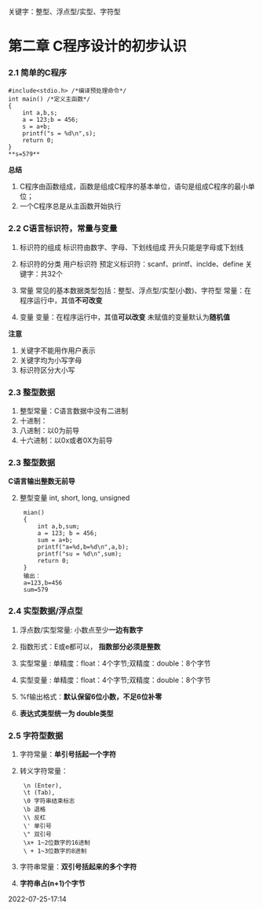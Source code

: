 关键字：整型、浮点型/实型、字符型



# 第二章 C程序设计的初步认识

### 2.1 简单的C程序

	#include<stdio.h> /*编译预处理命令*/
	int main() /*定义主函数*/
	{
		int a,b,s;
		a = 123;b = 456;
		s = a+b;
		printf("s = %d\n",s);
		return 0;
	}
	**s=579**

**总结**
1. C程序由函数组成，函数是组成C程序的基本单位，语句是组成C程序的最小单位；
2. 一个C程序总是从主函数开始执行

### 2.2 C语言标识符，常量与变量

1. 标识符的组成
标识符由数字、字母、下划线组成
开头只能是字母或下划线
2. 标识符的分类
用户标识符
预定义标识符：scanf、printf、inclde、define
关键字：共32个

3. 常量
常见的基本数据类型包括：整型、浮点型/实型(小数)、字符型
常量：在程序运行中，其值**不可改变**
4. 变量
变量：在程序运行中，其值**可以改变**
未赋值的变量默认为**随机值**

**注意**
1. 关键字不能用作用户表示
2. 关键字均为小写字母
3. 标识符区分大小写

### 2.3 整型数据
1. 整型常量：C语言数据中没有二进制
2. 十进制：
3. 八进制：以0为前导
4. 十六进制：以0x或者0X为前导


### 2.3 整型数据

**C语言输出整数无前导**

2. 整型变量 
int,
short,
long,
unsigned

		mian()
		{
			int a,b,sum;
			a = 123; b = 456;
			sum = a+b;
			printf("a=%d,b=%d\n",a,b);
			printf("su = %d\n",sum);
			return 0;
		}
		输出：
		a=123,b=456
		sum=579
		
		
### 2.4 实型数据/浮点型

1. 浮点数/实型常量: 小数点至少**一边有数字**

2. 指数形式：E或e都可以，
**指数部分必须是整数**
3. 实型常量 : 单精度：float：4个字节;双精度：double：8个字节
4. 实型变量 : 单精度：float：4个字节;双精度：double：8个字节
5. %f输出格式：**默认保留6位小数，不足6位补零**
6. **表达式类型统一为 double类型**

### 2.5 字符型数据

1. 字符常量：**单引号括起一个字符**
2. 转义字符常量：

        \n (Enter), 
        \t (Tab), 
        \0 字符串结束标志
        \b 退格
        \\ 反杠
        \' 单引号
        \" 双引号
        \x+ 1~2位数字的16进制
        \ + 1~3位数字的8进制

3. 字符串常量：**双引号括起来的多个字符**
4. **字符串占(n+1)个字节**

2022-07-25-17:14
